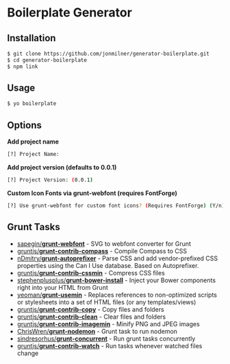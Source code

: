 Boilerplate Generator
=========


Installation
----

```sh
$ git clone https://github.com/jonmilner/generator-boilerplate.git
$ cd generator-boilerplate
$ npm link
```


Usage
----

```sh
$ yo boilerplate
```


Options
----

**Add project name**
```sh
[?] Project Name:
```

**Add project version (defaults to 0.0.1)**
```sh
[?] Project Version: (0.0.1)
```
**Custom Icon Fonts via grunt-webfont (requires FontForge)**
```sh
[?] Use grunt-webfont for custom font icons? (Requires FontForge) (Y/n)
```


Grunt Tasks
----

* [sapegin/**grunt-webfont**](https://github.com/sapegin/grunt-webfont) - SVG to webfont converter for Grunt
* [gruntjs/**grunt-contrib-compass**](https://github.com/gruntjs/grunt-contrib-compass) - Compile Compass to CSS
* [nDmitry/**grunt-autoprefixer**](https://github.com/nDmitry/grunt-autoprefixer) - Parse CSS and add vendor-prefixed CSS properties using the Can I Use database. Based on Autoprefixer.
* [gruntjs/**grunt-contrib-cssmin**](https://github.com/gruntjs/grunt-contrib-cssmin) - Compress CSS files
* [stephenplusplus/**grunt-bower-install**](https://github.com/stephenplusplus/grunt-bower-install) - Inject your Bower components right into your HTML from Grunt
* [yeoman/**grunt-usemin**](https://github.com/yeoman/grunt-usemin) - Replaces references to non-optimized scripts or stylesheets into a set of HTML files (or any templates/views)
* [gruntjs/**grunt-contrib-copy**](https://github.com/gruntjs/grunt-contrib-copy) - Copy files and folders
* [gruntjs/**grunt-contrib-clean**](https://github.com/gruntjs/grunt-contrib-clean) - Clear files and folders
* [gruntjs/**grunt-contrib-imagemin**](https://github.com/gruntjs/grunt-contrib-imagemin) - Minify PNG and JPEG images
* [ChrisWren/**grunt-nodemon**](https://github.com/ChrisWren/grunt-nodemon) - Grunt task to run nodemon
* [sindresorhus/**grunt-concurrent**](https://github.com/sindresorhus/grunt-concurrent) - Run grunt tasks concurrently
* [gruntjs/**grunt-contrib-watch**](https://github.com/gruntjs/grunt-contrib-watch) - Run tasks whenever watched files change
